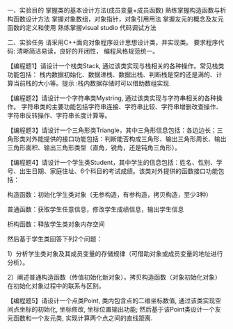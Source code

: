 一、实验目的
掌握类的基本设计方法(成员变量+成员函数)
熟练掌握构造函数与析构函数设计方法
掌握对象数组，对象指针，对象引用用法
掌握友元的概念及友元函数的定义和使用
熟练掌握visual studio 代码调试方法

二、实验任务
请采用C++面向对象程序设计思想设计类，并实现类。 要求程序代码: 清晰简洁易读，良好的开闭性， 编程风格规范统一。

【编程题1】请设计一个栈类Stack, 通过该类实现与栈相关的各种操作。常见栈类功能包括： 栈内数据初始化、数据进栈、数据出栈、判断栈是空的还是满的、计算当前栈的大小等。提示 :栈内数据存储时可以借助数组实现.

【编程题2】请设计一个字符串类Mystring, 通过该类实现与字符串相关的各种操作。 字符串类的主要功能包括字符串连接、字符串比较、字符串增删改查操作、字符串反转操作、字符串长度计算等。

【编程题3】请设计一个三角形类Triangle，其中三角形信息包括：各边边长；三角形类对外能提供的接口功能包括：判断能否构成三角形、输出三角形周长、输出三角形面积、输出三角形类型（直角，锐角，还是钝角三角形）。

【编程题4】请设计一个学生类Student，其中学生的信息包括：姓名、性别、学号、出生日期、家庭住址、6个科目的考试成绩。该类对外提供的函数接口功能包括：

构造函数：初始化学生类对象（无参构造，有参构造，拷贝构造，至少3种）

普通函数：获取学生任意信息，修改学生成绩信息，输出学生信息

析构函数：释放学生类对象内存空间

然后基于学生类回答下列2个问题：

1）分析学生类对象及其成员变量的存储规律（可借助对象或成员变量的地址进行分析）。

2）阐述普通构造函数（传值初始化新对象），拷贝构造函数（对象初始化对象）在初始化对象过程中的联系与区别。

【编程题5】请设计一个点类Point, 类内包含点的二维坐标数值, 通过该类实现空间点坐标的初始化, 坐标修改, 坐标位置输出功能; 然后基于该Point类设计一个友元函数和一个友元类, 实现计算两个点之间的直线距离.
